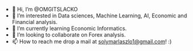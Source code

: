 - 👋 Hi, I’m @OMGITSLACKO
- 👀 I’m interested in Data sciences, Machine Learning, AI, Economic and Financial analysis.
- 🌱 I’m currently learning Economic Informatics.
- 💞️ I’m looking to collaborate on Forex analysis.
- 📫 How to reach me drop a mail at solymarlaszlo1@gmail.com! :)

<!---
OMGITSLACKO/OMGITSLACKO is a ✨ special ✨ repository because its `README.md` (this file) appears on your GitHub profile.
You can click the Preview link to take a look at your changes.
--->
